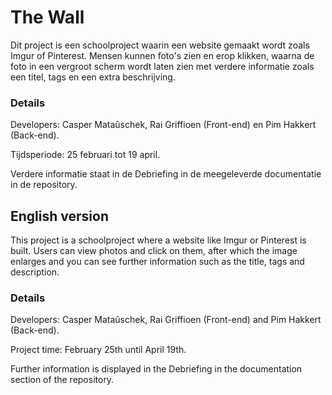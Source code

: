 # The Wall
Dit project is een schoolproject waarin een website gemaakt wordt zoals Imgur of Pinterest.
Mensen kunnen foto's zien en erop klikken, waarna de foto in een vergroot scherm wordt laten zien met verdere informatie zoals een titel, tags en een extra beschrijving.

### Details
Developers: Casper Mataûschek, Rai Griffioen (Front-end) en Pim Hakkert (Back-end).

Tijdsperiode: 25 februari tot 19 april.

Verdere informatie staat in de Debriefing in de meegeleverde documentatie in de repository.

## English version
This project is a schoolproject where a website like Imgur or Pinterest is built.
Users can view photos and click on them, after which the image enlarges and you can see further information such as the title, tags and description.

### Details

Developers: Casper Mataûschek, Rai Griffioen (Front-end) and Pim Hakkert (Back-end).

Project time: February 25th until April 19th.

Further information is displayed in the Debriefing in the documentation section of the repository.
